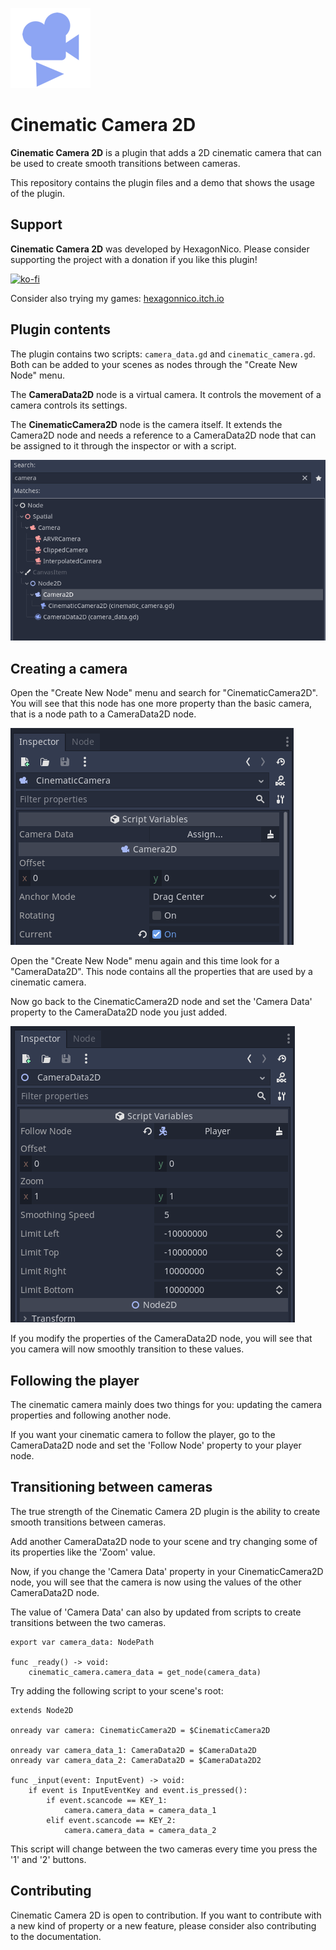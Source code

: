 
![Icon](icon.png)

# Cinematic Camera 2D

**Cinematic Camera 2D** is a plugin that adds a 2D cinematic camera that can be used to create smooth transitions between cameras.

This repository contains the plugin files and a demo that shows the usage of the plugin.

## Support

**Cinematic Camera 2D** was developed by HexagonNico. Please consider supporting the project with a donation if you like this plugin!

[![ko-fi](https://ko-fi.com/img/githubbutton_sm.svg)](https://ko-fi.com/X8X87EZ87)

Consider also trying my games: [hexagonnico.itch.io](https://heaxgonnico.itch.io)

## Plugin contents

The plugin contains two scripts: `camera_data.gd` and `cinematic_camera.gd`. Both can be added to your scenes as nodes through the "Create New Node" menu.

The **CameraData2D** node is a virtual camera. It controls the movement of a camera controls its settings.

The **CinematicCamera2D** node is the camera itself. It extends the Camera2D node and needs a reference to a CameraData2D node that can be assigned to it through the inspector or with a script.

![Create node](readme/create_node.png)

## Creating a camera

Open the "Create New Node" menu and search for "CinematicCamera2D". You will see that this node has one more property than the basic camera, that is a node path to a CameraData2D node.

![Cinematic camera](readme/cinematic_camera.png)

Open the "Create New Node" menu again and this time look for a "CameraData2D". This node contains all the properties that are used by a cinematic camera.

Now go back to the CinematicCamera2D node and set the 'Camera Data' property to the CameraData2D node you just added.

![Camera data](readme/camera_data.png)

If you modify the properties of the CameraData2D node, you will see that you camera will now smoothly transition to these values.

## Following the player

The cinematic camera mainly does two things for you: updating the camera properties and following another node.

If you want your cinematic camera to follow the player, go to the CameraData2D node and set the 'Follow Node' property to your player node.

## Transitioning between cameras

The true strength of the Cinematic Camera 2D plugin is the ability to create smooth transitions between cameras.

Add another CameraData2D node to your scene and try changing some of its properties like the 'Zoom' value.

Now, if you change the 'Camera Data' property in your CinematicCamera2D node, you will see that the camera is now using the values of the other CameraData2D node.

The value of 'Camera Data' can also by updated from scripts to create transitions between the two cameras.

```
export var camera_data: NodePath

func _ready() -> void:
	cinematic_camera.camera_data = get_node(camera_data)
```

Try adding the following script to your scene's root:


```
extends Node2D

onready var camera: CinematicCamera2D = $CinematicCamera2D

onready var camera_data_1: CameraData2D = $CameraData2D
onready var camera_data_2: CameraData2D = $CameraData2D2

func _input(event: InputEvent) -> void:
	if event is InputEventKey and event.is_pressed():
		if event.scancode == KEY_1:
			camera.camera_data = camera_data_1
		elif event.scancode == KEY_2:
			camera.camera_data = camera_data_2
```

This script will change between the two cameras every time you press the '1' and '2' buttons.

## Contributing

Cinematic Camera 2D is open to contribution. If you want to contribute with a new kind of property or a new feature, please consider also contributing to the documentation.
